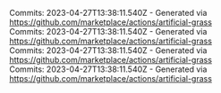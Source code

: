 Commits: 2023-04-27T13:38:11.540Z - Generated via https://github.com/marketplace/actions/artificial-grass
<br>
Commits: 2023-04-27T13:38:11.540Z - Generated via https://github.com/marketplace/actions/artificial-grass
<br>
Commits: 2023-04-27T13:38:11.540Z - Generated via https://github.com/marketplace/actions/artificial-grass
<br>
Commits: 2023-04-27T13:38:11.540Z - Generated via https://github.com/marketplace/actions/artificial-grass
<br>
